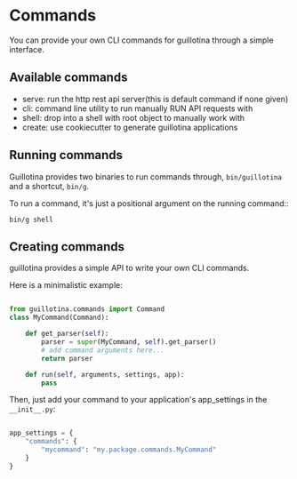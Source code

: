 # Commands

You can provide your own CLI commands for guillotina through a simple interface.


## Available commands

* serve: run the http rest api server(this is default command if none given)
* cli: command line utility to run manually RUN API requests with
* shell: drop into a shell with root object to manually work with
* create: use cookiecutter to generate guillotina applications


## Running commands

Guillotina provides two binaries to run commands through, `bin/guillotina` and
a shortcut, `bin/g`.

To run a command, it's just a positional argument on the running command::

```
bin/g shell
```


## Creating commands

guillotina provides a simple API to write your own CLI commands.


Here is a minimalistic example:

```python

from guillotina.commands import Command
class MyCommand(Command):

    def get_parser(self):
        parser = super(MyCommand, self).get_parser()
        # add command arguments here...
        return parser

    def run(self, arguments, settings, app):
        pass

```

Then, just add your command to your application's app_settings in the `__init__.py`:

```python

app_settings = {
    "commands": {
        "mycommand": "my.package.commands.MyCommand"
    }
}
```
